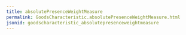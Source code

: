 ```yaml
---
title: absolutePresenceWeightMeasure
permalink: GoodsCharacteristic.absolutePresenceWeightMeasure.html
jsonid: goodscharacteristic_absolutepresenceweightmeasure
---
```

